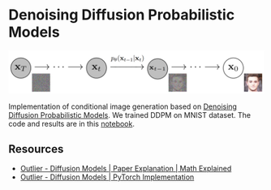 # Denoising Diffusion Probabilistic Models

![DDPM](ddpm.png)

Implementation of conditional image generation based on [Denoising Diffusion Probabilistic Models](https://arxiv.org/abs/2006.11239). We trained DDPM on MNIST dataset. The code and results are in this [notebook](DDPM.ipynb).

## Resources
- [Outlier - Diffusion Models | Paper Explanation | Math Explained](https://www.youtube.com/watch?v=HoKDTa5jHvg)
- [Outlier - Diffusion Models | PyTorch Implementation](https://www.youtube.com/watch?v=TBCRlnwJtZU)
